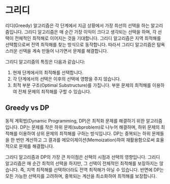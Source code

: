 # 그리디
리디(Greedy) 알고리즘은 각 단계에서 지금 상황에서 가장 최선의 선택을 하는 알고리즘입니다. 
그리디 알고리즘은 매 순간 가장 이익이 크다고 생각되는 선택을 하며, 
각 선택이 전체적인 최적해로 이어지는 것을 기대합니다. 
그리디 알고리즘은 지역 최적해를 선택함으로써 전역 최적해를 찾는 방식으로 동작합니다. 
따라서 그리디 알고리즘은 탐욕스러운 선택을 계속 만들어 나가면서 문제를 해결합니다.

그리디 알고리즘의 특징은 다음과 같습니다:

1. 현재 단계에서의 최적해를 선택합니다.
2. 각 단계에서의 선택은 이후의 선택에 영향을 주지 않습니다.
3. 최적 부분 구조(Optimal Substructure)를 가집니다. 
  부분 문제의 최적해를 이용하여 전체 문제의 최적해를 구할 수 있습니다.

## Greedy vs DP
동적 계획법(Dynamic Programming, DP)은 최적화 문제를 해결하기 위한 알고리즘입니다. 
DP는 문제를 작은 하위 문제(subproblem)로 나누어 해결하며, 
하위 문제의 최적해를 이용하여 상위 문제의 최적해를 구하는 방식입니다. 
DP는 중복되는 하위 문제들을 한 번만 계산하고 그 결과를 메모이제이션(Memoization)하여 재활용함으로써 효율적으로 문제를 해결합니다.

그리디 알고리즘과 DP의 가장 큰 차이점은 선택의 시점과 선택의 영향입니다. 
그리디 알고리즘은 매 순간 최적의 선택을 하지만, 그 선택이 전체적인 최적해를 보장하지는 않습니다. 
즉, 지역 최적해를 선택하더라도 전역 최적해가 아닐 수 있습니다. 
반면에 DP는 모든 가능한 선택지를 고려하며, 
중복되는 계산을 최소화하여 최적해를 보장합니다.


